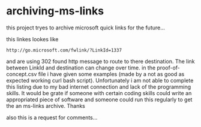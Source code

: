 # archiving-ms-links

this project tryes to archive microsoft quick links for the future...

this linkes lookes like

``http://go.microsoft.com/fwlink/?LinkId=1337``

and are using 302 found http message to route to there destination. The link between LinkId and destination can change over time. in the proof-of-concept.csv file i have given some examples (made by a not as good as expected working curl bash script). Unfortunately i am not able to complete this listing due to my bad internet connection and lack of the  programming skills. It would be grate if someone with certain coding skills could write an appropriated piece of software and someone could run this regularly to get the an ms-links archive. Thanks

also this is a request for comments...

